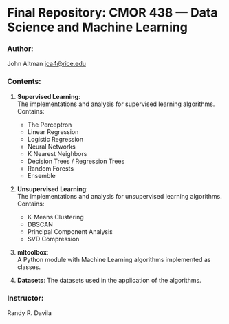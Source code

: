# Final Repository: CMOR 438 — Data Science and Machine Learning

### Author:
John Altman
jca4@rice.edu

### Contents:
1. __Supervised Learning__:  
    The implementations and analysis for supervised learning algorithms. Contains:  
    - The Perceptron  
    - Linear Regression  
    - Logistic Regression  
    - Neural Networks  
    - K Nearest Neighbors  
    - Decision Trees / Regression Trees  
    - Random Forests  
    - Ensemble  

2. __Unsupervised Learning__:  
    The implementations and analysis for unsupervised learning algorithms. Contains:  
    - K-Means Clustering  
    - DBSCAN  
    - Principal Component Analysis  
    - SVD Compression  

3. __mltoolbox__:  
    A Python module with Machine Learning algorithms implemented as classes.

4. __Datasets__:
    The datasets used in the application of the algorithms.

### Instructor: 
Randy R. Davila